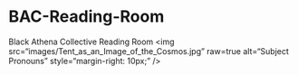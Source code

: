 # BAC-Reading-Room
Black Athena Collective Reading Room
<img
src=“images/Tent_as_an_Image_of_the_Cosmos.jpg”
raw=true
alt=“Subject Pronouns”
style=“margin-right: 10px;”
/>
